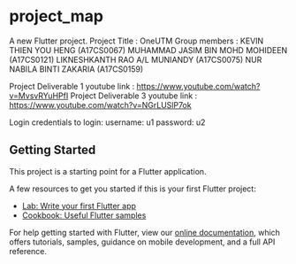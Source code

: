 # project_map

A new Flutter project.
Project Title : OneUTM
Group members :
KEVIN THIEN YOU HENG (A17CS0067)
MUHAMMAD JASIM BIN MOHD MOHIDEEN (A17CS0121)
LIKNESHKANTH RAO A/L MUNIANDY (A17CS0075)
NUR NABILA BINTI ZAKARIA (A17CS0159)

Project Deliverable 1 youtube link : https://www.youtube.com/watch?v=MvsvRYuHPfI
Project Deliverable 3 youtube link : https://www.youtube.com/watch?v=NGrLUSlP7ok

Login credentials to login: 
username: u1
password: u2

## Getting Started

This project is a starting point for a Flutter application.

A few resources to get you started if this is your first Flutter project:

- [Lab: Write your first Flutter app](https://flutter.dev/docs/get-started/codelab)
- [Cookbook: Useful Flutter samples](https://flutter.dev/docs/cookbook)

For help getting started with Flutter, view our
[online documentation](https://flutter.dev/docs), which offers tutorials,
samples, guidance on mobile development, and a full API reference.
